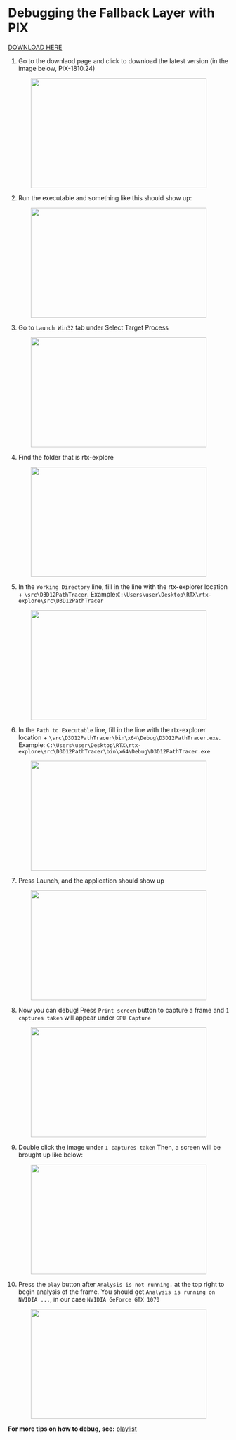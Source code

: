 # Debugging the Fallback Layer with PIX
[DOWNLOAD HERE](https://blogs.msdn.microsoft.com/pix/download/)

1) Go to the downlaod page and click to download the latest version (in the image below, PIX-1810.24)

<p align="center">
    <kbd>
  <img width="400" height="250" src="https://github.com/rtx-on/rtx-explore/blob/master/Images/debugging/pix_download.png"/>
  </kbd>
</p> 

2) Run the executable and something like this should show up:
<p align="center">
    <kbd>
  <img width="400" height="250" src="https://github.com/rtx-on/rtx-explore/blob/master/Images/debugging/pix_front.png"/>
  </kbd>
</p> 

3) Go to `Launch Win32` tab under Select Target Process
<p align="center">
    <kbd>
  <img width="400" height="250" src="https://github.com/rtx-on/rtx-explore/blob/master/Images/debugging/pix_select_target.png"/>
  </kbd>
</p> 

4) Find the folder that is rtx-explore
<p align="center">
    <kbd>
  <img width="400" height="250" src="https://github.com/rtx-on/rtx-explore/blob/master/Images/debugging/pix_base_folder.png"/>
  </kbd>
</p> 

5) In the `Working Directory` line, fill in the line with the rtx-explorer location + `\src\D3D12PathTracer`. Example:`C:\Users\user\Desktop\RTX\rtx-explore\src\D3D12PathTracer`

<p align="center">
    <kbd>
  <img width="400" height="250" src="https://github.com/rtx-on/rtx-explore/blob/master/Images/debugging/pix_working_dir.png"/>
  </kbd>
</p> 

6) In the `Path to Executable` line, fill in the line with the rtx-explorer location + `\src\D3D12PathTracer\bin\x64\Debug\D3D12PathTracer.exe`. Example: `C:\Users\user\Desktop\RTX\rtx-explore\src\D3D12PathTracer\bin\x64\Debug\D3D12PathTracer.exe`

<p align="center">
    <kbd>
  <img width="400" height="250" src="https://github.com/rtx-on/rtx-explore/blob/master/Images/debugging/pix_path_to_executable.png"/>
  </kbd>
</p> 

7) Press Launch, and the application should show up
<p align="center">
    <kbd>
  <img width="400" height="250" src="https://github.com/rtx-on/rtx-explore/blob/master/Images/debugging/pix_show.png"/>
  </kbd>
</p> 

8) Now you can debug! Press `Print screen` button to capture a frame and `1 captures taken` will appear under `GPU Capture`
<p align="center">
    <kbd>
  <img width="400" height="250" src="https://github.com/rtx-on/rtx-explore/blob/master/Images/debugging/pix_print_screen.png"/>
  </kbd>
</p> 


9) Double click the image under `1 captures taken` Then, a screen will be brought up like below:
<p align="center">
    <kbd>
  <img width="400" height="250" src="https://github.com/rtx-on/rtx-explore/blob/master/Images/debugging/pix_page.png"/>
  </kbd>
</p> 

10) Press the `play` button after `Analysis is not running.` at the top right to begin analysis of the frame. You should get `Analysis is running on NVIDIA ...`, in our case `NVIDIA GeForce GTX 1070`

<p align="center">
    <kbd>
  <img width="400" height="250" src="https://github.com/rtx-on/rtx-explore/blob/master/Images/debugging/pix_analysis.png"/>
  </kbd>
</p> 

**For more tips on how to debug, see:** [playlist](https://www.youtube.com/playlist?list=PLeHvwXyqearWuPPxh6T03iwX-McPG5LkB)
